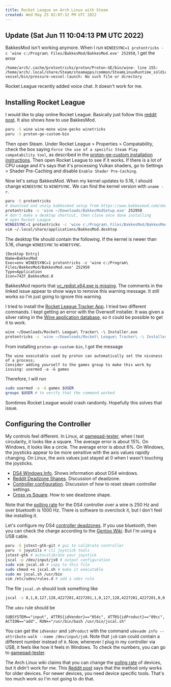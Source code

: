 ```yaml
---
title: Rocket League on Arch Linux with Steam
created: Wed May 25 02:07:32 PM UTC 2022
---
```


## Update (Sat Jun 11 10:04:13 PM UTC 2022)

BakkesMod isn't working anymore. When I run `WINEESYNC=1 protontricks -c 'wine c:/Program\ Files/BakkesMod/BakkesMod.exe' 252950`,
I get the error

```text
/home/arch/.cache/protontricks/proton/Proton-GE/bin/wine: line 155: /home/arch/.local/share/Steam/steamapps/common/SteamLinuxRuntime_soldier/pressure-vessel/bin/pressure-vessel-launch: No such file or directory
```

Rocket League recently added voice chat.
It doesn't work for me.

## Installing Rocket League

I would like to play online Rocket League.
Basically just follow this [reddit post](https://www.reddit.com/r/bakkesmod/comments/s0njrh/how_to_bakkesmod_on_linux_steam_and_epic_games/).
It also shows how to use BakkesMod.

```bash
paru -S wine wine-mono wine-gecko winetricks
paru -S proton-ge-custom-bin
```

Then open Steam.
Under Rocket League > Properties > Compatability,
check the box saying `Force the use of a specific Steam Play compatability tool`,
as described in the [proton-ge-custom installation instructions](https://github.com/GloriousEggroll/proton-ge-custom#enabling).
Then open Rocket League to see if it works.
If there is a lot of CPU usage and it's says that it's processing Vulkan shaders,
go to Settings > Shader Pre-Caching and disable `Enable Shader Pre-Caching`.

Now let's setup BakkesMod.
When my kernel updates to 5.16, I should change `WINEESYNC` to `WINEFSYNC`.
We can find the kernel version with `uname -r`.

```bash
paru -S protontricks
# download and unzip bakkesmod setup from https://www.bakkesmod.com/download.php
protontricks -c 'wine ~/Downloads/BakkesModSetup.exe' 252950
# don't make a desktop shortcut, then close once done installing
# open Rocket League
WINEESYNC=1 protontricks -c 'wine c:/Program\ Files/BakkesMod/BakkesMod.exe' 252950
vim ~/.local/share/applications/BakkesMod.desktop
```

The desktop file should contain the following.
If the kernel is newer than 5.16, change `WINEESYNC` to `WINEFSYNC`.

```text
[Desktop Entry]
Name=BakkesMod
Exec=env WINEESYNC=1 protontricks -c 'wine c:/Program\ Files/BakkesMod/BakkesMod.exe' 252950
Type=Application
Icon=742F_BakkesMod.0
```

BakkesMod reports that [vc_redist.x64.exe is missing](https://github.com/bakkesmodorg/BakkesMod2-Plugins/issues/2).
The comments in the linked issue appear to show ways to remove this warning message.
It still works so I'm just going to ignore this warning.

I tried to install the [Rocket League Tracker App](https://rocketleague.tracker.network/rocket-league/app). I tried two different commands. I kept getting an error with the Overwolf installer.
It was given a silver rating in the [Wine application database](https://appdb.winehq.org/objectManager.php?sClass=version&iId=30064),
so it could be possible to get it to work.

```bash
wine ~/Downloads/Rocket\ League\ Tracker\ -\ Installer.exe
protontricks -c 'wine ~/Downloads/Rocket\ League\ Tracker\ -\ Installer.exe' 252950
```

From installing `proton-ge-custom-bin`, I got the message

```text
The wine executable used by proton can automatically set the niceness of a process;
Consider adding yourself to the games group to make this work by issuing: usermod -a -G games
```

Therefore, I will run

```bash
sudo usermod -a -G games $USER
groups $USER # to verify that the command worked
```

Somtimes Rocket League would crash randomly. Hopefully this solves that issue.

## Configuring the Controller

My controls feel different.
In Linux, at [gamepad-tester](https://gamepad-tester.com/), when I test circularity, it looks like a square.
The average error is about 15%. On Windows, it looks like a circle. The average error is about 6%.
On Windows, the joysticks appear to be more sensitive with the axis values rapidly changing.
On Linux, the axis values just stayed at 0 when I wasn't touching the joysticks.

- [DS4 Windows Info](https://www.rlcd.gg/blog/rocket-league-deadzones/). Shows information about DS4 windows.
- [Reddit Deadzone Shapes](https://www.reddit.com/r/RocketLeague/comments/b0cfsr/is_square_deadzone_irrelevant_now/). Discussion of deadzone.
- [Controller configuration](https://www.reddit.com/r/RocketLeague/comments/9az1p5/have_you_ever_enabled_xboxps4_configuration/). Discussion of how to reset steam controller settings.
- [Cross vs Square](https://www.reddit.com/r/RocketLeague/comments/bvvi03/how_to_check_if_i_have_a_square_or_cross_deadzone/). How to see deadzone shape.

Note that the [polling rate](https://www.youtube.com/watch?v=x0wcJM4FtXQ) for the DS4 controller over a wire is 250 Hz and over bluetooth is 1000 Hz.
There is software to overclock it, but I don't feel like installing it.

Let's configure my DS4 [controller deadzones](https://wiki.archlinux.org/title/Gamepad#Joystick_API_deadzones).
If you use bluetooth, then you can check the charge according to the [Gentoo Wiki](https://wiki.gentoo.org/wiki/Sony_DualShock#Battery_charge_level).
But I'm using a USB cable.

```bash
paru -S jstest-gtk-git # gui to calibrate controller
paru -S joyutils # cli joystick tools
jstest-gtk # autocalibrate your joystick
jscal -p /dev/input/js0 # output configuration
sudo vim jscal.sh # copy to this file
sudo chmod +x jscal.sh # make it executable
sudo mv jscal.sh /usr/bin
vim /etc/udev/rules.d # add a udev rule
```

The file `jscal.sh` should look something like

```bash
jscal -s 8,1,0,127,128,4227201,4227201,1,0,127,128,4227201,4227201,0,0,1,0,127,128,4227201,4227201,1,0,127,128,4227201,4227201,0,0,0,0,0,0 /dev/input/js0
```

The `udev` rule should be

```text
SUBSYSTEM=="input", ATTRS{idVendor}=="054c", ATTRS{idProduct}=="09cc", ACTION=="add", RUN+="/usr/bin/bash /usr/bin/jscal.sh"
```

You can get the `idVendor` and `idProduct` with the command
`udevadm info --attribute-walk --name /dev/input/js0`.
Note that `js0` can could contain a different number instead of `0`.
Now, whenever I plug in my controller via USB, it feels like how it feels in Windows.
To check the numbers, you can go to [gamepad-tester](https://gamepad-tester.com/).

The Arch Linux wiki claims that you can change the [pollng rate](https://wiki.archlinux.org/title/mouse_polling_rate) of devices,
but it didn't work for me.
This [Reddit post](https://wiki.archlinux.org/title/mouse_polling_rate)
says that the method only works for older devices.
For newer devices, you need device specific tools.
That's too much work so I'm not going to do that.
